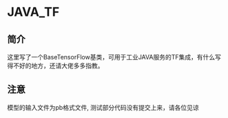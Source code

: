 # JAVA_TF

## 简介
这里写了一个BaseTensorFlow基类，可用于工业JAVA服务的TF集成，有什么写得不好的地方，还请大佬多多指教。

## 注意
模型的输入文件为pb格式文件, 测试部分代码没有提交上来，请各位见谅
